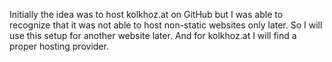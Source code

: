 Initially the idea was to host kolkhoz.at on GitHub but I was able to recognize that it was not able to host non-static websites only later.
So I will use this setup for another website later.
And for kolkhoz.at I will find a proper hosting provider.
